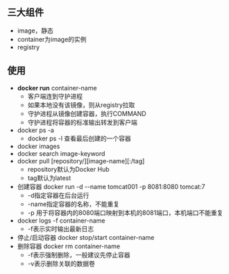 ## 三大组件
- image，静态
- container为image的实例
- registry

## 使用
- **docker run** container-name
  - 客户端连到守护进程
  - 如果本地没有该镜像，则从registry拉取
  - 守护进程从镜像创建容器，执行COMMAND
  - 守护进程将容器的标准输出转发到客户端
- docker ps -a
  - docker ps -l 查看最后创建的一个容器
- docker images
- docker search image-keyword
- docker pull [repository/][image-name][:/tag]
  - repository默认为Docker Hub
  - tag默认为latest
- 创建容器 docker run -d --name tomcat001 -p 8081:8080 tomcat:7
  - -d指定容器在后台运行
  - -name指定容器的名称，不能重复
  - -p 用于将容器内的8080端口映射到本机的8081端口，本机端口不能重复
- docker logs -f container-name
  - -f表示实时输出最新日志
- 停止/启动容器 docker stop/start container-name
- 删除容器 docker rm container-name
  - -f表示强制删除，一般建议先停止容器
  - -v表示删除关联的数据卷
  
